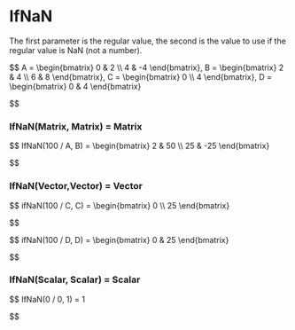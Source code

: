 # IfNaN

The first parameter is the regular value, the second is the value to use if the regular value is NaN (not a number).


$$
A = \begin{bmatrix}
  0 & 2          \\\\
  4 & -4
\end{bmatrix}, 
B = \begin{bmatrix}
  2 & 4          \\\\
  6 & 8
\end{bmatrix}, 
C = \begin{bmatrix}
  0 \\\\
  4
\end{bmatrix}, 
D = \begin{bmatrix}
  0 & 4
\end{bmatrix}

$$

### IfNaN(Matrix, Matrix) = Matrix


$$
IfNaN(100 / A, B) = \begin{bmatrix}
  2 & 50 \\\\
  25 & -25
\end{bmatrix}

$$

### IfNaN(Vector,Vector) = Vector


$$
ifNaN(100 / C, C) = \begin{bmatrix}
  0 \\\\ 
  25
\end{bmatrix}

$$


$$
ifNaN(100 / D, D) = \begin{bmatrix}
  0 & 25
\end{bmatrix}

$$

### IfNaN(Scalar, Scalar) = Scalar


$$
IfNaN(0 / 0, 1) = 1

$$
